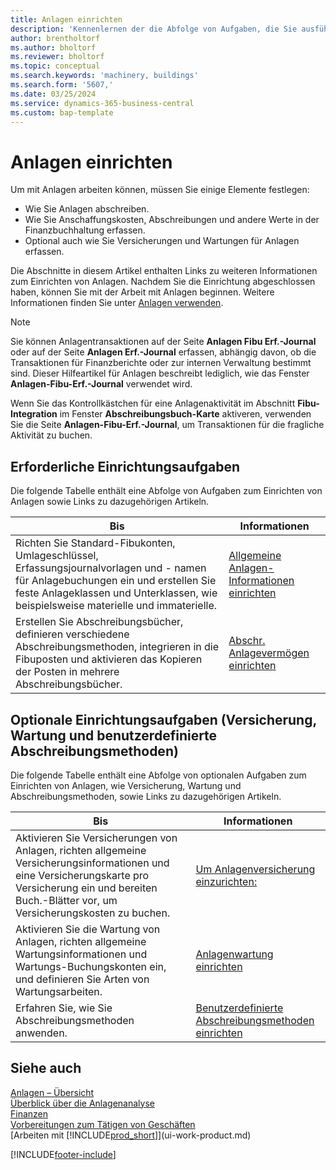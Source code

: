 ```yaml
---
title: Anlagen einrichten
description: 'Kennenlernen der die Abfolge von Aufgaben, die Sie ausführen müssen, um Anlagen einzurichten, wie Arbeitsplätze oder Gebäude.'
author: brentholtorf
ms.author: bholtorf
ms.reviewer: bholtorf
ms.topic: conceptual
ms.search.keywords: 'machinery, buildings'
ms.search.form: '5607,'
ms.date: 03/25/2024
ms.service: dynamics-365-business-central
ms.custom: bap-template
---
```

# <a name="setting-up-fixed-assets"></a>Anlagen einrichten

Um mit Anlagen arbeiten können, müssen Sie einige Elemente festlegen:  

* Wie Sie Anlagen abschreiben.  
* Wie Sie Anschaffungskosten, Abschreibungen und andere Werte in der Finanzbuchhaltung erfassen.  
* Optional auch wie Sie Versicherungen und Wartungen für Anlagen erfassen.

Die Abschnitte in diesem Artikel enthalten Links zu weiteren Informationen zum Einrichten von Anlagen. Nachdem Sie die Einrichtung abgeschlossen haben, können Sie mit der Arbeit mit Anlagen beginnen. Weitere Informationen finden Sie unter [Anlagen verwenden](fa-manage.md).  

> [!NOTE]  
> Sie können Anlagentransaktionen auf der Seite **Anlagen Fibu Erf.-Journal** oder auf der Seite **Anlagen Erf.-Journal** erfassen, abhängig davon, ob die Transaktionen für Finanzberichte oder zur internen Verwaltung bestimmt sind. Dieser Hilfeartikel für Anlagen beschreibt lediglich, wie das Fenster **Anlagen-Fibu-Erf.-Journal** verwendet wird.  

Wenn Sie das Kontrollkästchen für eine Anlagenaktivität im Abschnitt **Fibu-Integration** im Fenster **Abschreibungsbuch-Karte** aktiveren, verwenden Sie die Seite **Anlagen-Fibu-Erf.-Journal**, um Transaktionen für die fragliche Aktivität zu buchen.

## <a name="required-setup-tasks"></a>Erforderliche Einrichtungsaufgaben

Die folgende Tabelle enthält eine Abfolge von Aufgaben zum Einrichten von Anlagen sowie Links zu dazugehörigen Artikeln.

| Bis | Informationen |
|---|---|
| Richten Sie Standard-Fibukonten, Umlageschlüssel, Erfassungsjournalvorlagen und - namen für Anlagebuchungen ein und erstellen Sie feste Anlageklassen und Unterklassen, wie beispielsweise materielle und immaterielle. |[Allgemeine Anlagen-Informationen einrichten](fa-how-setup-general.md) |
| Erstellen Sie Abschreibungsbücher, definieren verschiedene Abschreibungsmethoden, integrieren in die Fibuposten und aktivieren das Kopieren der Posten in mehrere Abschreibungsbücher. |[Abschr. Anlagevermögen einrichten](fa-how-setup-depreciation.md) |

## <a name="optional-setup-tasks-insurance-maintenance-and-user-defined-depreciation-methods"></a>Optionale Einrichtungsaufgaben (Versicherung, Wartung und benutzerdefinierte Abschreibungsmethoden)

Die folgende Tabelle enthält eine Abfolge von optionalen Aufgaben zum Einrichten von Anlagen, wie Versicherung, Wartung und Abschreibungsmethoden, sowie Links zu dazugehörigen Artikeln. 

| Bis | Informationen |
|---|---|
| Aktivieren Sie Versicherungen von Anlagen, richten allgemeine Versicherungsinformationen und eine Versicherungskarte pro Versicherung ein und bereiten Buch.-Blätter vor, um Versicherungskosten zu buchen. |[Um Anlagenversicherung einzurichten:](fa-how-setup-insurance.md) |
| Aktivieren Sie die Wartung von Anlagen, richten allgemeine Wartungsinformationen und Wartungs-Buchungskonten ein, und definieren Sie Arten von Wartungsarbeiten. |[Anlagenwartung einrichten](fa-how-setup-maintenance.md) |
| Erfahren Sie, wie Sie Abschreibungsmethoden anwenden. |[Benutzerdefinierte Abschreibungsmethoden einrichten](fa-how-setup-user-defined-depreciation-method.md) |

## <a name="see-also"></a>Siehe auch

[Anlagen – Übersicht](fa-manage.md)  
[Überblick über die Anlagenanalyse](fa-analytics-overview.md)   
[Finanzen](finance.md)  
[Vorbereitungen zum Tätigen von Geschäften](ui-get-ready-business.md)  
[Arbeiten mit [!INCLUDE[prod_short](includes/prod_short.md)]](ui-work-product.md)

[!INCLUDE[footer-include](includes/footer-banner.md)]
